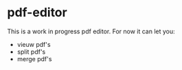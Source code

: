 # pdf-editor

This is a work in progress pdf editor. For now it can let you:
- vieuw pdf's
- split pdf's
- merge pdf's
